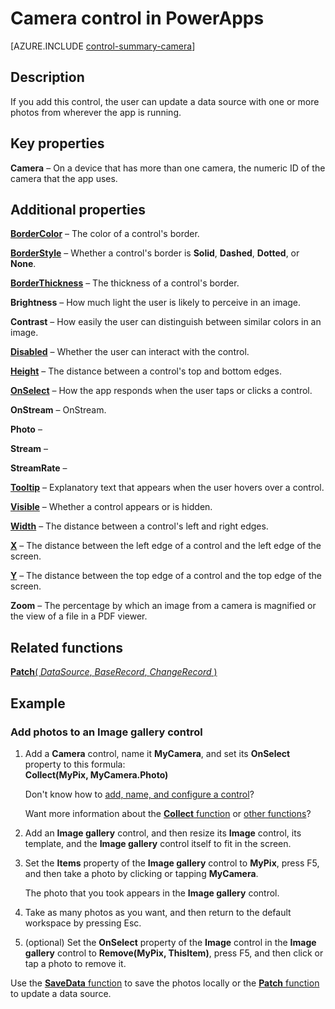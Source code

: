 <properties
    pageTitle="Camera control: reference | Microsoft PowerApps"
    description="Information, including properties and examples, about the Camera control"
    services=""
    suite="powerapps"
    documentationCenter="na"
    authors="aftowen"
    manager="erikre"
    editor=""
    tags=""/>

<tags
   ms.service="powerapps"
   ms.devlang="na"
   ms.topic="article"
   ms.tgt_pltfrm="na"
   ms.workload="na"
   ms.date="03/10/2016"
   ms.author="anneta"/>

# Camera control in PowerApps #
[AZURE.INCLUDE [control-summary-camera](../../includes/control-summary-camera.md)]

## Description ##
If you add this control, the user can update a data source with one or more photos from wherever the app is running.

## Key properties ##

**Camera** – On a device that has more than one camera, the numeric ID of the camera that the app uses.

## Additional properties ##

[**BorderColor**](properties\properties-color-border.md) – The color of a control's border.

[**BorderStyle**](properties\properties-color-border.md) – Whether a control's border is **Solid**, **Dashed**, **Dotted**, or **None**.

[**BorderThickness**](properties\properties-color-border.md) – The thickness of a control's border.

**Brightness** – How much light the user is likely to perceive in an image.

**Contrast** – How easily the user can distinguish between similar colors in an image.

[**Disabled**](properties\properties-core.md) – Whether the user can interact with the control.

[**Height**](properties\properties-size-location.md) – The distance between a control's top and bottom edges.

[**OnSelect**](properties\properties-core.md) – How the app responds when the user taps or clicks a control.

**OnStream** – OnStream.

**Photo** –

**Stream** –

**StreamRate** –

[**Tooltip**](properties\properties-core.md) – Explanatory text that appears when the user hovers over a control.

[**Visible**](properties\properties-core.md) – Whether a control appears or is hidden.

[**Width**](properties\properties-size-location.md) – The distance between a control's left and right edges.

[**X**](properties\properties-size-location.md) – The distance between the left edge of a control and the left edge of the screen.

[**Y**](properties\properties-size-location.md) – The distance between the top edge of a control and the top edge of the screen.

**Zoom** – The percentage by which an image from a camera is magnified or the view of a file in a PDF viewer.

## Related functions ##

[**Patch**( *DataSource*, *BaseRecord*, *ChangeRecord* )](function-patch.md)

## Example ##
### Add photos to an Image gallery control ###
1. Add a **Camera** control, name it **MyCamera**, and set its **OnSelect** property to this formula:<br>
**Collect(MyPix, MyCamera.Photo)**

	Don't know how to [add, name, and configure a control](add-configure-controls.md)?

	Want more information about the [**Collect** function](function-clear-collect-clearcollect.md) or [other functions](formula-reference.md)?

1. Add an **Image gallery** control, and then resize its **Image** control, its template, and the **Image gallery** control itself to fit in the screen.

1. Set the **Items** property of the **Image gallery** control to **MyPix**, press F5, and then take a photo by clicking or tapping **MyCamera**.

	The photo that you took appears in the **Image gallery** control.

1. Take as many photos as you want, and then return to the default workspace by pressing Esc.

1. (optional) Set the **OnSelect** property of the **Image** control in the **Image gallery** control to **Remove(MyPix, ThisItem)**, press F5, and then click or tap a photo to remove it.

Use the [**SaveData** function](function-savedata-loaddata.md) to save the photos locally or the [**Patch** function](function-patch.md) to update a data source.
